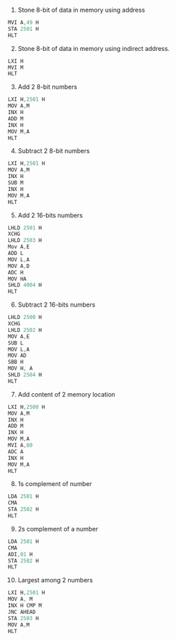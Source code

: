 1. Stone 8-bit of data in memory using address
```s
MVI A,49 H
STA 2501 H
HLT
```
2. Stone 8-bit of data in memory using indirect address.
```s
LXI H 
MVI M
HLT
```
3. Add 2 8-bit numbers
```s
LXI H,2501 H
MOV A,M
INX H
ADD M
INX H
MOV M,A
HLT
```
4. Subtract 2 8-bit numbers
```s
LXI H,2501 H
MOV A,M
INX H
SUB M
INX H
MOV M,A
HLT
```
5. Add 2 16-bits numbers
```s
LHLD 2501 H
XCHG
LHLD 2503 H
Mov A,E
ADD L
MOV L,A
MOV A,D
ADC H
MOV HA
SHLD 4004 H
HLT
```
6. Subtract 2 16-bits numbers
```s
LHLD 2500 H
XCHG
LHLD 2502 H
MOV A,E
SUB L
MOV L,A
MOV AD
SBB H
MOV H, A
SHLD 2504 H
HLT
```
7. Add content of 2 memory location
```s
LXI H,2500 H
MOV A,M
INX H
ADD M
INX H
MOV M,A
MVI A,00
ADC A
INX H
MOV M,A
HLT
```
8. 1s complement of number
```s
LDA 2501 H
CMA
STA 2502 H
HLT
```
9. 2s complement of a number
```s
LDA 2501 H  
CMA 
ADI,01 H 
STA 2502 H 
HLT
```
10. Largest among 2 numbers
```s
LXI H,2501 H
MOV A, M
INX H CMP M
JNC AHEAD 
STA 2503 H
MOV A,M
HLT
```
